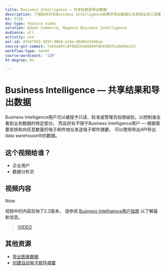```yaml
---
title: Business Intelligence — 共享结果和导出数据
description: 了解如何共享Business Intelligence结果并导出数据以与其他业务工具集成。
kt: 5728
doc-type: feature video
solution: Adobe Commerce, Magento Business Intelligence
audience: all
activity: use
exl-id: 4f54f92b-329f-48b8-a14e-d6d8423446aa
source-git-commit: 7a93a60fc0f0b82636b669f0b9300fe1de94ec53
workflow-type: tm+mt
source-wordcount: '139'
ht-degree: 0%

---
```


# Business Intelligence — 共享结果和导出数据

Business Intelligence用户可以被授予只读、标准或管理员权限级别，以控制谁会看到业务数据的特定部分。 而且好处不限于Business Intelligence用户 — 根据需要安排和向任意数量的电子邮件地址发送电子邮件摘要。 可以使用导出API导出data warehouse中的数据。

## 这个视频给谁？

- 企业用户
- 数据分析员

## 视频内容

>[!NOTE]
>
>视频中的内容反映了2.2版本。 请参阅 [Business Intelligence用户指南](https://docs.magento.com/mbi/) 以了解最新信息。

>[!VIDEO](https://video.tv.adobe.com/v/35983?quality=12&learn=on)

## 其他资源

- [导出图表数据](https://docs.magento.com/mbi/data-user/export-data/exp-chart-dash.html)
- [创建自动电子邮件摘要](https://docs.magento.com/mbi/data-user/export-data/email-summaries.html)

